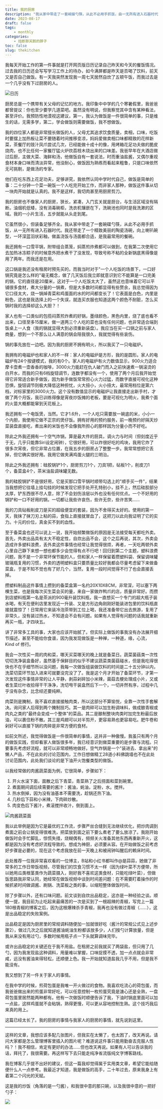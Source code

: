 ```yaml
---
title: 我的厨房
description: "我从家中带走了一套碗碟勺筷，从此不必用手抓饭，由一无所有进入石器时代。"
date: 2023-08-17
draft: false
tags: 
    - monthly
categories: 
    - 扭断那天鹅的脖子
toc: false
slug: thekitchen
---
```


我每天开始工作的第一件事就是打开网页版日历记录自己昨天和今天的餐饭情况。过去我的日历还会写写学习工作上的待办，如今满屏都是昨天是否喝了饮料，前天又是否自己做饭。有一天我突然发现我一周七天居然自炊了五顿午饭，而我过去是一个几乎没有下过厨房的人。

![日历](https://pub-219f59729cc7474d97beb0f99a13e6bd.r2.dev/3.png)

厨房总是一个携带有关父母的记忆的地方。我印象中中学的几个寒暑假里，我爸爸都曾提议：你也至少要学几道菜吧。虽然没有明说，但我察觉其中含有某种看法，甚至评价。我预防性地漠视这建议，第一，我认为做饭是一件很简单的事，只是维生的话，无需多学，第二，学会做饭则需要做饭，我不想做饭。

我的四位家人都是非常擅长做饭的人，父母尤其追求饮食质量，卖相，口味，吃饭时要摆上加热板让菜不要随着时间推移变凉，妈妈爱做卖相口味都精致的花样新菜，茶餐厅的豉汁凤爪尝试几次，已经能做十成十的像，用烤箱花足功夫做的脆皮烧肉，也不比任何一家餐厅猛火炉炊荔枝木烧出来的口味差。我爸早年在大酒店做过后厨，主做大菜、海鲜和汤，他做饭自有一套说法，时而重油盐酱，又偶尔重视食材本身口味而清淡异常，他没耐心，做饭因为熟练而看起来粗鲁，只是口味依然无可挑剔，是做汤的专家。

他们在吃东西上花足功夫，足够讲究，我依然认同中学时代自己，做饭是简单的事：二十分钟一个菜一碗饭一个人吃完开始工作，而非家人那种，做饭这件事从切一块肉开始就是认真的。我不是这样，我切肉甚至用厨房剪刀。

我的厨房也不像家人的厨房，狭长，紧凑，入门玄关就是厨台，与生活区域没有隔断。油烟机低矮，没有消毒碗柜，洗衣机镶嵌在下，洗碗池也同时是我洗漱的区域。我的一小片生活，五步就能从头走到尾。

它虽然很小，但装备足够齐全。我从家中带走了一套碗碟勺筷，从此不必用手抓饭，从一无所有进入石器时代。我还带走了一个精致美丽的陶瓷汤碗，向上喇叭碗型，一环深蓝羽状彩釉，做盖浇饭与汤面都合适，是我最常用的餐碗。

我还拥有一口雪平锅，附带组合蒸笼，焖蒸煎炸煮都可以做到，在我第二次使用它去加热冰冻粽子的时候意外把水煮干了没发现，导致号称不粘的全新锅底黑得像是用了两年。而我还是在用。

这口锅是我还没有租房时预先买的，而我当时对于"一个人吃饭的场景下，一口好锅究竟是怎么样的"毫无概念，做了几天饭后我立即就意识到它不能算是一口完美的锅，它的直径是20厘米，这对于一个人吃饭太大了，虽然这也意味着它可以平铺很多食材，煮大分量的一锅煮，但是大多数时间都显得有些赘余，我总觉得因为它口径太大，烧一锅焯青菜和鸡蛋面的水的时间都变长了！它表面是白色，内里是粉色，这也是我选择上的一个失误，就连买衣服也知道这两个颜色不耐脏，怎么买锅时我的选择却这么大胆？！

家人也有一口类似的包揽闷蒸煎炸煮的好锅，墨绿颜色，黑色内里，烧了底也看不出来，口径至多15厘米，做一道两三个人吃的菜也没有任何问题，也非常适合端到饭桌上一人食（我的锅就显得大到必须重新装盘）。我应当在买一口锅之前与家人商量，想到一个不那么让人满意的锅会陪我很久，我就觉得有些哀伤。

锅的事先放在一边吧。因为我的厨房不拥有明火，所以我买了一只电磁炉。

我拥有的电磁炉也和家人的不一样：家人的电磁炉是方形，我的是圆形。家人的电磁炉有24个按键模式，我的有0个。家人的电磁炉有火力数值显示，900火力适合摩卡壶煮一壶香香的咖啡，3000火力能赶在仇人破门而入之前快速煮一锅滚烫的白开水，而我的只有6档旋钮调节，连数字都没有一个，使用了两个月后我开始觉得它非常适合新手做饭，因为新手做饭常常担心火力过猛，而数字直接可视化这种恐惧，旋钮调节则极大降低这种担忧，火大扭小，火小扭大，最常用档位是第六档，对标家里的3000火力。这个没有数值显示的电磁炉让我直接走出新手村，才做了两个月饭，我已训练得像是宵夜炒饭摊的老板，要是可视化为明火，我煮个面的火苗大概都能窜到天花板上。

我还拥有一个电饭煲，当然。它才1.6升，一个人吃只需要放一碗底的米，小小一个内胆，我使用它做不正宗的煲仔饭。拥有好用的预约服务，前一晚预约好隔天炒菜装盘直接吃，煮出来的米饭也不会像我所担心的那样因为分量小而不好吃。

除此之外我还拥有一个空气炸锅，算是最大件的厨具，调火力与时间（但刻度近乎于无，几乎只能靠Siri设定闹钟），它很好用，可以炸很好吃的鸡块，我用它炸了很多次宵夜，但它非常占位置，在我五步的厨房占了整整一步。我常常想把它丢掉，但它确实很好用。我用它做夹满鸡蛋火腿的三明治。

除此之外我还拥有：硅胶锅铲1个，厨房剪刀1个，刀具1把，砧板1个，削皮刀1个，备菜盒4个，茶米油盐调味罐无数。

我的硅胶锅铲不是很好用，它是买那口雪平锅时顺带勾选上的"顺手买一件"，结果当我想把它往墙上挂勾挂的时候发现它把手处开孔特别小，挂不上，然后硅胶部分太厚，铲东西很不尽人意，除了不会划伤涂层以外也没有任何优点。一个不好用的锅铲和一口不好用的锅，一切都让我些许哀伤，些许无奈，些许苦笑……

我的刀具砧板削皮刀是买的超级便宜的套装，因为不舍得买太好的。使用的第一天，我抹了抹刀刃上粘的蒜，食指上直接就冒血了，这把刀以此向我证明了它的实力。十元的价位，真金买不到的血性。

至于备菜盒也还可以说上一说，我开始频繁做饭的原因是无法接受每天都吃外卖。首先，外卖出品具有太大不稳定性，自炊出品不会，这个之后再说，其次，外卖会造成许多塑料浪费，丢外卖这件事情也经常让我觉得很烦，再者，一天吃两顿外卖心里自己静下来想一想也都多少会觉得有点不行吧！回归到第二个主题，塑料浪费问题，我不是一个非常环保节能的人，但和家人一样保留着攒塑料袋、保留调味罐玻璃瓶复用的习惯，外卖的透明塑料盒只要质量比较好我都会尽量考虑留下来做备菜盒，于是不知不觉也有了好几个，当然，复用一段时间觉得不行了也会直接丢掉。

攒塑料制品这件事情上攒到的备菜盒第一名约20X10X8CM，非常深，可以塞下两棵生菜，也是我每次买生菜会买的量，来自一家做炸鸭爪的店，质量非常好。而攒到店塑料瓶第一名是茶派的900毫升装饮料瓶，我一直想买一个专门的超大瓶子装水喝，有天在便利店里发现近一升装、又是方形边角刚刚好能装进包里的饮料瓶直接就震惊了！日常用它来装冷泡茶带到工位上喝，我还准备带它出去旅游，复用了非常久，没有装过热水，不知道会不会有问题。如果有人觉得有问题的话我就重新再买一瓶，才四块五。

讲了非常多工具的事，大家也应该开始腻了。但实际上做饭的事我没有办法展开细节描述，甚至不能给你食谱，因为我发现做饭是一种禅，一种道，缘，心流，Kind of 修行。

我会一次性买一周的肉和菜，哪天买菜哪天的晚上就是备菜日。蔬菜菌菇类一次性切切洗净装盒备好，虽然基于保鲜目的似乎不建议蔬菜类菌菇碰水，但是我吃得很快也不在乎细节所以没问题，我每一次做饭组装做饮料的时间是二十五分钟以内，洗菜切菜环节加入进来可就要没完没了了。我是这个月才开始了备菜环节，才第一次发现这件事情非常的让人平静，剥蒜剁碎加小米辣，菌菇去梗处理成小片，又或者生菜烂叶收拾得干干净净，洗切甩干装盒然后下一个，一切井然有序，过程中几乎没有杂念，比念经还要纯粹。

肉菜则是腌制，我不喜欢直接接触肉类，所以这部分不算愉悦，全靠一次性手套解决。询问家人后得到两个腌制技巧。其一是肉碎可以加生粉调味料，做成酿青椒或肉丸之类的"最终会变成一个整体"的菜品。其二是酿制整块肉类时加完生粉最后放油，可以裹住粉不散。其三是鸡翅可以对半剪开，更容易熟也更容易吃。肥牛卷和剁好可以直接下锅的肉碎是非常方便的食材。

如前文所述，我觉得做饭是一件很简单的事情，这并非一种傲慢。我虽只有两个月的做饭实践，但却看家人做饭很多年，我已经意识到做菜重要的是步骤与流程。只要事先考虑好流程，就可以非常顺畅地做好。空气炸锅是一个"装进去、拿出来"的懒人产品，不在此处的讨论范围内，工作日想做精工28道小料佛跳墙也不在此处讨论范围内，此处我们谈论的是下油开火饱餐类型的做饭。

以我经常做的肉酱蔬菜面为例，它很简单，步骤如下：

1. 开火水滚下面，面散之后下青菜，青菜熟了之后捞面和菜到碗里。
2. 煮面期间调后续需要的酱汁：酱油，蚝油，淀粉，水。搅拌。
3. 热水倒掉，因为没有油基本不需要洗，趁锅还热下油。
4. 几秒后下蒜和小米辣，下肉碎炒散。
5. 肉变色后下酱汁，煮滚搅拌收汁，倒到面上。

![肉酱蔬菜面](https://pub-219f59729cc7474d97beb0f99a13e6bd.r2.dev/2.jpeg)

我以此举例是因为它是最优的工作流，步骤严丝合缝到无法继续优化，把炒肉调到煮面之前会让锅变得很难洗，把菜放到面之前下要么煮老了要么放凉了。我刚开始做饭时会手忙脚乱，惊慌失措，烧糊偶有，频频关火准备其他东西再重新开火，这都是因为没有考虑好流程导致的。想成为神厨，必须要从容。在开始做饭之前考虑好步骤是必要的，现在这个考虑我放在前一天晚上和被闹钟叫醒后的赖床时间。

此处推荐一位我非常喜欢看的一位博主，B站和小红书都叫作@是蒜蒜，她做了非常多的工作日带饭视频，尽管我们的饮食习惯不太一样（因为绿叶菜不方便带，所以她用瓜类根茎类作为蔬菜摄入，刚好我不喜欢这类食材，只能吃绿叶菜），但做饭思路我非常认同，她经常在做饭视频中谈到时间差问题：在不需要盯着操作的时候抓紧时间做调酱、刷锅、洗菜板之类的事，以缩短整体做饭时间。

除了步骤以外，还有口味问题。前文谈到自炊出品稳定，这亦是一种经验之谈。顺便一提，我目前为止吃起来最痛苦的一次是买到了一根超辣的青椒，写完上一篇180根青椒的博客之后，因为这根爆辣杀手青椒，我再也没有做过青椒（……），这是出品稳定的失败案例。

出品稳定是因为厨房里的常规调料随便加一加就很好吃（酱汁的常规公式见上述步骤2），做过几次之后就知道酱油蚝油生粉都该放多少，人们按勺计算放量，但是我从来没有用过勺，多数时候用瓶子点一下头就算调味完毕。

或许出品稳定的关键还在于我不用盐。在租房之前我就买了两袋盐，但只用了几勺，因为我发现盐这种调料，用量难以掌握，口味捉摸不透，加一点点就会非常咸，远没有酱油来得轻松，还顺便上色。我一开始就知道盐我几乎不用，但是我不能没有。

我又想到了另一件关于家人的事情。

在我中学的时候，煎荷包蛋是我唯一开火做过的食物。我喜欢吃流心的荷包蛋，而我爸爸做出来的煎蛋非常好吃，可以任意控制一枚煎蛋究竟是溏心还是全熟，一盘荷包蛋里居然能两种都有。他有一次做饭时顺便告诉了我，下油时锅底里面可以加一点盐，这样鸡蛋就不会粘锅，熟得更慢，可以更从容地控制生熟。这个技巧我后来真的用上。

这篇已经太长了。我的厨房的事情与我家人的厨房的事情，就先说到这里。

---

这样的文章，我想应该多配几张图片，但我实在太懒了，也太困了，改天再说。请问大家都是怎么管理博客里插入的图片呢？难道说这件事只能用勤奋去克服人性吗？！我不相信，肯定有更好的办法……但也改天再说。如果有人可以告诉我的话，拜托了，我很需要。再这样写下去只能走纯净省流版纯文字博客路线。

我在博客几乎提不出好的建议，但这一篇我却觉得属于实用类文章，希望它能给随便什么人一点参考。我最近才知道，我是做饭的高手，二十年过去，原来我身上有着第二个闪光的天赋。

这是我的炒饭（角落的是一勺酱），和我很中意的那只碗，以及我很中意的一把好勺子：

![](https://pub-219f59729cc7474d97beb0f99a13e6bd.r2.dev/1.jpeg)